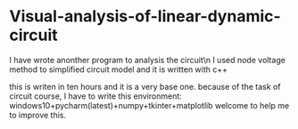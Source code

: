 # Visual-analysis-of-linear-dynamic-circuit

I have wrote anonther program to analysis the circuit\n
I used node voltage method to simplified circuit model and it is written with c++


this is writen in ten hours and it is a very base one.
because of the task of circuit course, I have to write this
environment:
windows10+pycharm(latest)+numpy+tkinter+matplotlib
welcome to help me to improve this.
